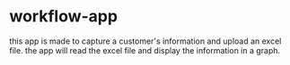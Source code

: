 # workflow-app
this app is made to capture a customer's information and upload an excel file. the app will read the excel file and display the information in a graph.
